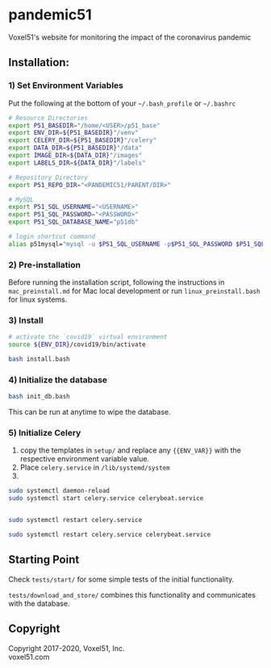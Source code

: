 # pandemic51
Voxel51's website for monitoring the impact of the coronavirus pandemic

## Installation:


### 1) Set Environment Variables

Put the following at the bottom of your `~/.bash_profile` or `~/.bashrc`

```bash
# Resource Directories
export P51_BASEDIR="/home/<USER>/p51_base"
export ENV_DIR=${P51_BASEDIR}"/venv"
export CELERY_DIR=${P51_BASEDIR}"/celery"
export DATA_DIR=${P51_BASEDIR}"/data"
export IMAGE_DIR=${DATA_DIR}"/images"
export LABELS_DIR=${DATA_DIR}"/labels"

# Repository Directory
export P51_REPO_DIR="<PANDEMIC51/PARENT/DIR>"

# MySQL
export P51_SQL_USERNAME="<USERNAME>"
export P51_SQL_PASSWORD="<PASSWORD>"
export P51_SQL_DATABASE_NAME="p51db"

# login shortcut command
alias p51mysql="mysql -u $P51_SQL_USERNAME -p$P51_SQL_PASSWORD $P51_SQL_DATABASE_NAME"
```

### 2) Pre-installation
Before running the installation script, following the instructions in
`mac_preinstall.md` for Mac local development or run `linux_preinstall.bash`
for linux systems.


### 3) Install
```bash
# activate the `covid19` virtual environment
source ${ENV_DIR}/covid19/bin/activate

bash install.bash
```

### 4) Initialize the database

```bash
bash init_db.bash
```

This can be run at anytime to wipe the database.

### 5) Initialize Celery

1) copy the templates in `setup/` and replace any `{{ENV_VAR}}` with the
respective environment variable value.
2) Place `celery.service` in `/lib/systemd/system`
3) 

```bash
sudo systemctl daemon-reload
sudo systemctl start celery.service celerybeat.service


sudo systemctl restart celery.service

sudo systemctl restart celery.service celerybeat.service
```


## Starting Point

Check `tests/start/` for some simple tests of the initial functionality.

`tests/download_and_store/` combines this functionality and communicates with
the database.


## Copyright

Copyright 2017-2020, Voxel51, Inc.<br>
voxel51.com
